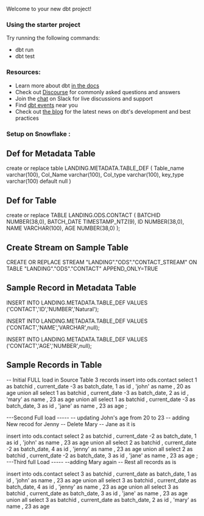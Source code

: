 Welcome to your new dbt project!

### Using the starter project

Try running the following commands:
- dbt run
- dbt test


### Resources:
- Learn more about dbt [in the docs](https://docs.getdbt.com/docs/introduction)
- Check out [Discourse](https://discourse.getdbt.com/) for commonly asked questions and answers
- Join the [chat](http://slack.getdbt.com/) on Slack for live discussions and support
- Find [dbt events](https://events.getdbt.com) near you
- Check out [the blog](https://blog.getdbt.com/) for the latest news on dbt's development and best practices

### Setup on Snowflake : 
## Def for Metadata Table
create or replace table LANDING.METADATA.TABLE_DEF (
  Table_name varchar(100),
  Col_Name varchar(100),
  Col_type varchar(100),
  key_type varchar(100) default null
)

## Def for Table 
create or replace TABLE LANDING.ODS.CONTACT (
	BATCHID NUMBER(38,0),
	BATCH_DATE TIMESTAMP_NTZ(9),
	ID NUMBER(38,0),
	NAME VARCHAR(100),
	AGE NUMBER(38,0)
);

## Create Stream on Sample Table 
CREATE OR REPLACE STREAM "LANDING"."ODS"."CONTACT_STREAM" ON TABLE "LANDING"."ODS"."CONTACT"
APPEND_ONLY=TRUE

## Sample Record in Metadata Table 
INSERT INTO LANDING.METADATA.TABLE_DEF
VALUES ('CONTACT','ID','NUMBER','Natural');

INSERT INTO LANDING.METADATA.TABLE_DEF
VALUES ('CONTACT','NAME','VARCHAR',null);

INSERT INTO LANDING.METADATA.TABLE_DEF
VALUES ('CONTACT','AGE','NUMBER',null);

## Sample Records in Table 

-- Initial FULL load in  Source Table 3 records 
insert into ods.contact
 select
	1 as batchid ,
	current_date -3 as batch_date,
	1 as id ,
	'john' as name ,
	20 as age
union all
select
	1 as batchid ,
	current_date -3 as batch_date,
	2 as id ,
	'mary' as name ,
	23 as age
union all
select
	1 as batchid ,
	current_date -3 as batch_date,
	3 as id ,
	'jane' as name ,
	23 as age
	;


---Second Full load ----- 
-- updating John's age from 20 to 23
-- adding New recod for Jenny 
-- Delete Mary 
-- Jane as it is
  
  insert into ods.contact
 select
	2 as batchid ,
	current_date -2 as batch_date,
	1 as id ,
	'john' as name ,
	23 as age
union all
select
	2 as batchid ,
	current_date -2  as batch_date,
	4 as id ,
	'jenny' as name ,
	23 as age
union all
select
	2 as batchid ,
	current_date -2  as batch_date,
	3 as id ,
	'jane' as name ,
	23 as age
	;        
---Third full Load ----- 
--adding Mary again 
-- Rest all records as is 
  
insert into ods.contact
 select
	3 as batchid ,
	current_date  as batch_date,
	1 as id ,
	'john' as name ,
	23 as age
union all
select
	3 as batchid ,
	current_date   as batch_date,
	4 as id ,
	'jenny' as name ,
	23 as age
union all
select
	3 as batchid ,
	current_date  as batch_date,
	3 as id ,
	'jane' as name ,
	23 as age
union all
select
	3 as batchid ,
	current_date  as batch_date,
	2 as id ,
	'mary' as name ,
	23 as age
    

